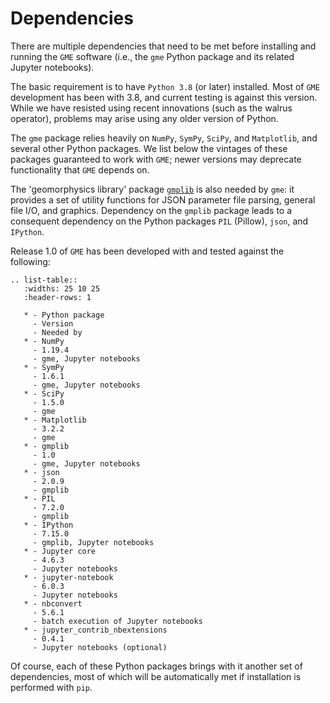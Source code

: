 
# Dependencies


There are multiple dependencies that need to be met before installing and running the ``GME`` software (i.e., the ``gme`` Python package and its related Jupyter notebooks).

The basic requirement is to have ``Python 3.8`` (or later) installed. Most of ``GME`` development has been with 3.8, and current testing is against this version. While we have resisted using recent innovations (such as the walrus operator), problems may arise using any older version of Python.

The ``gme`` package relies heavily on ``NumPy``, ``SymPy``, ``SciPy``, and ``Matplotlib``, and several other Python packages. We list below the vintages of these packages guaranteed to work with ``GME``; newer versions may deprecate functionality that ``GME`` depends on.

The 'geomorphysics library' package [``gmplib``](https://github.com/geomorphysics/GMPLib/tree/main/Packages/gmplib) is also needed by ``gme``: it provides a set of utility functions for JSON parameter file parsing, general file I/O, and graphics.
Dependency on the ``gmplib`` package leads to a consequent dependency on the Python packages ``PIL`` (Pillow), ``json``, and ``IPython``.

Release 1.0 of ``GME`` has been developed with and tested against the following:

```eval_rst
.. list-table::
   :widths: 25 10 25
   :header-rows: 1

   * - Python package
     - Version
     - Needed by
   * - NumPy
     - 1.19.4
     - gme, Jupyter notebooks
   * - SymPy
     - 1.6.1
     - gme, Jupyter notebooks
   * - SciPy
     - 1.5.0
     - gme
   * - Matplotlib
     - 3.2.2
     - gme
   * - gmplib
     - 1.0
     - gme, Jupyter notebooks
   * - json
     - 2.0.9
     - gmplib
   * - PIL
     - 7.2.0
     - gmplib
   * - IPython
     - 7.15.0
     - gmplib, Jupyter notebooks
   * - Jupyter core
     - 4.6.3
     - Jupyter notebooks
   * - jupyter-notebook
     - 6.0.3
     - Jupyter notebooks
   * - nbconvert
     - 5.6.1
     - batch execution of Jupyter notebooks
   * - jupyter_contrib_nbextensions
     - 0.4.1
     - Jupyter notebooks (optional)
```

Of course, each of these Python packages brings with it another set of dependencies, most of which will be automatically met if installation is performed with ``pip``.
